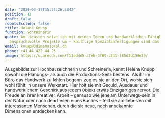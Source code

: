 ```yaml
---
date: "2020-03-17T15:25:26.534Z"
position: 43
draft: false
robotsExclude: false
title: Helena Knupp
function: Schreinerin
quote: Am liebsten setze ich mit meinen Ideen und handwerklichen Fähigkeiten
  anspruchsvolle Projekte um – knifflige Spezialanfertigungen sind das Beste.
email: knupp@3dimensional.ch
phone: +41 44 422 44 25
image: https://ucarecdn.com/f11ed4d5-a7eb-4f69-a241-f85d2d150e39/
---
```

Ausgebildet zur Hochbauzeichnerin und Schreinerin, kennt Helena Knupp sowohl die Planungs- als auch die Produktions-Seite bestens. Als ihr im Büro das Handwerk zu fehlen begann, zog es sie an den Ort, wo sie sich wohl fühlt: in unsere Werkstatt. Hier holt sie mit Geduld, Ausdauer und handwerklichem Geschick aus jedem Objekt etwas Einzigartiges hervor. Die Freude an ihrer kreativen Arbeit – genauso wie jene am Unterwegs-sein in der Natur oder nach dem Lesen eines Buches – teilt sie am liebesten mit interessanten Menschen, durch die sie neue, noch unbekannte Dimensionen entdecken kann.